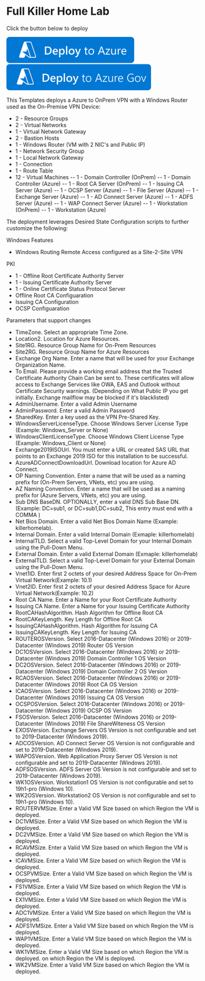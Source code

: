 # Full Killer Home Lab

Click the button below to deploy

[![Deploy To Azure](https://raw.githubusercontent.com/Azure/azure-quickstart-templates/master/1-CONTRIBUTION-GUIDE/images/deploytoazure.svg?sanitize=true)](https://portal.azure.com/#create/Microsoft.Template/uri/https%3A%2F%2Fraw.githubusercontent.com%2Felliottfieldsjr%2FKillerHomeLab%2FDevelopment%2FFull-Killer-Home-Lab%2Fazuredeploy.json)
[![Deploy To Azure US Gov](https://raw.githubusercontent.com/Azure/azure-quickstart-templates/master/1-CONTRIBUTION-GUIDE/images/deploytoazuregov.svg?sanitize=true)](https://portal.azure.us/#create/Microsoft.Template/uri/https%3A%2F%2Fraw.githubusercontent.com%2Felliottfieldsjr%2FKillerHomeLab%2FDevelopment%2FFull-Killer-Home-Lab%2Fazuregovdeploy.json)

This Templates deploys a Azure to OnPrem VPN with a Windows Router used as the On-Premise VPN Device:

- 2 - Resource Groups
- 2 - Virtual Networks
- 1 - Virtual Network Gateway
- 2 - Bastion Hosts
- 1 - Windows Router (VM with 2 NIC's and Public IP)
- 1 - Network Security Group
- 1 - Local Network Gateway
- 1 - Connection
- 1 - Route Table
- 12 - Virtual Machines
-- 1 - Domain Controller (OnPrem)
-- 1 - Domain Controller (Azure)
-- 1 - Root CA Server (OnPrem)
-- 1 - Issuing CA Server (Azure)
-- 1 - OCSP Server (Azure)
-- 1 - File Server (Azure)
-- 1 - Exchange Server (Azure)
-- 1 - AD Connect Server (Azure)
-- 1 - ADFS Server (Azure)
-- 1 - WAP Connect Server (Azure)
-- 1 - Workstation (OnPrem)
-- 1 - Workstation (Azure)

The deployment leverages Desired State Configuration scripts to further customize the following:

Windows Features
- Windows Routing Remote Access configured as a Site-2-Site VPN

PKI
- 1 - Offline Root Certificate Authority Server
- 1 - Issuing Certificate Authority Server
- 1 - Online Certificate Status Protocol Server
- Offline Root CA Configuaration
- Issuing CA Configuration
- OCSP Configuaration

Parameters that support changes
- TimeZone.  Select an appropriate Time Zone.
- Location2.  Location for Azure Resources.
- Site1RG. Resource Group Name for On-Prem Resources
- Site2RG. Resource Group Name for Azure Resources
- Exchange Org Name. Enter a name that will be used for your Exchange Organization Name.
- To Email.  Please provide a working email address that the Trusted Certificate Authority Chain Can be sent to.  These certificates will allow access to Exchange Services like OWA, EAS and Outlook without Certificate Security warnings. (Depending on What Public IP you get initially.  Exchange mailflow may be blocked if it's blacklisted)
- AdminUsername.  Enter a valid Admin Username
- AdminPassword.  Enter a valid Admin Password
- SharedKey.  Enter a key used as the VPN Pre-Shared Key.
- WindowsServerLicenseType.  Choose Windows Server License Type (Example:  Windows_Server or None)
- WindowsClientLicenseType.  Choose Windows Client License Type (Example:  Windows_Client or None)
- Exchange2019ISOUrl.  You must enter a URL or created SAS URL that points to an Exchange 2019 ISO for this installation to be successful.
- AzureADConnectDownloadUrl.  Download location for Azure AD Connect.
- OP Naming Convention. Enter a name that will be used as a naming prefix for (On-Prem Servers, VNets, etc) you are using.
- AZ Naming Convention. Enter a name that will be used as a naming prefix for (Azure Servers, VNets, etc) you are using.
- Sub DNS BaseDN.  OPTIONALLY, enter a valid DNS Sub Base DN. (Example:  DC=sub1, or DC=sub1,DC=sub2,    This entry must end with a COMMA )
- Net Bios Domain.  Enter a valid Net Bios Domain Name (Example:  killerhomelab).
- Internal Domain.  Enter a valid Internal Domain (Exmaple:  killerhomelab)
- InternalTLD.  Select a valid Top-Level Domain for your Internal Domain using the Pull-Down Menu.
- External Domain.  Enter a valid External Domain (Exmaple:  killerhomelab)
- ExternalTLD.  Select a valid Top-Level Domain for your External Domain using the Pull-Down Menu.
- Vnet1ID.  Enter first 2 octets of your desired Address Space for On-Prem Virtual Network(Example:  10.1)
- Vnet2ID.  Enter first 2 octets of your desired Address Space for Azure Virtual Network(Example:  10.2)
- Root CA Name.  Enter a Name for your Root Certificate Authority
- Issuing CA Name.  Enter a Name for your Issuing Certificate Authority
- RootCAHashAlgorithm.  Hash Algorithm for Offline Root CA
- RootCAKeyLength.  Key Length for Offline Root CA
- IssuingCAHashAlgorithm.  Hash Algorithm for Issuing CA
- IssuingCAKeyLength.  Key Length for Issuing CA
- ROUTEROSVersion.  Select 2016-Datacenter (Windows 2016) or 2019-Datacenter (Windows 2019) Router OS Version
- DC1OSVersion.  Select 2016-Datacenter (Windows 2016) or 2019-Datacenter (Windows 2019) Domain Controller 1 OS Version
- DC2OSVersion.  Select 2016-Datacenter (Windows 2016) or 2019-Datacenter (Windows 2019) Domain Controller 2 OS Version
- RCAOSVersion.  Select 2016-Datacenter (Windows 2016) or 2019-Datacenter (Windows 2019) Root CA OS Version
- ICAOSVersion.  Select 2016-Datacenter (Windows 2016) or 2019-Datacenter (Windows 2019) Issuing CA OS Version
- OCSPOSVersion.  Select 2016-Datacenter (Windows 2016) or 2019-Datacenter (Windows 2019) OCSP OS Version
- FSOSVersion.  Select 2016-Datacenter (Windows 2016) or 2019-Datacenter (Windows 2019) File ShareWiteness OS Version
- EXOSVersion.  Exchange Servers OS Version is not configurable and set to 2019-Datacenter (Windows 2019).
- ADCOSVersion.  AD Connect Server OS Version is not configurable and set to 2019-Datacenter (Windows 2019).
- WAPOSVersion.  Web Application Proxy Server OS Version is not configurable and set to 2019-Datacenter (Windows 2019).
- ADFSOSVersion.  ADFS Server OS Version is not configurable and set to 2019-Datacenter (Windows 2019).
- WK1OSVersion.  Workstation1 OS Version is not configurable and set to 19h1-pro (Windows 10).
- WK2OSVersion.  Workstation2 OS Version is not configurable and set to 19h1-pro (Windows 10).
- ROUTERVMSize.  Enter a Valid VM Size based on which Region the VM is deployed.
- DC1VMSize.  Enter a Valid VM Size based on which Region the VM is deployed.
- DC2VMSize.  Enter a Valid VM Size based on which Region the VM is deployed.
- RCAVMSize.  Enter a Valid VM Size based on which Region the VM is deployed.
- ICAVMSize.  Enter a Valid VM Size based on which Region the VM is deployed.
- OCSPVMSize.  Enter a Valid VM Size based on which Region the VM is deployed.
- FS1VMSize.  Enter a Valid VM Size based on which Region the VM is deployed.
- EX1VMSize.  Enter a Valid VM Size based on which Region the VM is deployed.
- ADC1VMSize.  Enter a Valid VM Size based on which Region the VM is deployed.
- ADFS1VMSize.  Enter a Valid VM Size based on which Region the VM is deployed.
- WAP1VMSize.  Enter a Valid VM Size based on which Region the VM is deployed.
- WK1VMSize.  Enter a Valid VM Size based on which Region the VM is deployed.
 on which Region the VM is deployed.
- WK2VMSize.  Enter a Valid VM Size based on which Region the VM is deployed.